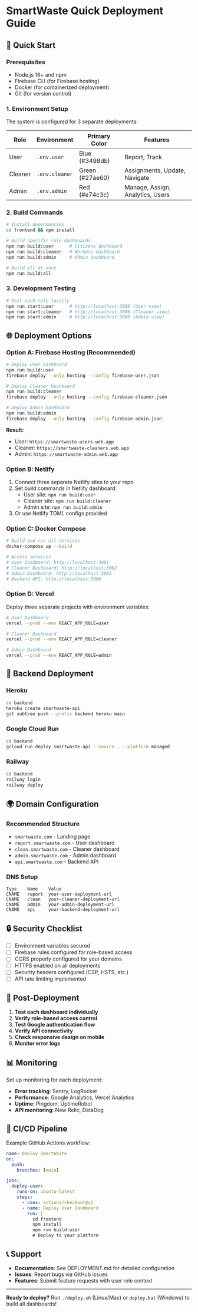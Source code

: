 # SmartWaste Quick Deployment Guide

## 🚀 Quick Start

### Prerequisites
- Node.js 16+ and npm
- Firebase CLI (for Firebase hosting)
- Docker (for containerized deployment)
- Git (for version control)

### 1. Environment Setup

The system is configured for 3 separate deployments:

| Role | Environment | Primary Color | Features |
|------|-------------|---------------|----------|
| User | `.env.user` | Blue (#3498db) | Report, Track |
| Cleaner | `.env.cleaner` | Green (#27ae60) | Assignments, Update, Navigate |
| Admin | `.env.admin` | Red (#e74c3c) | Manage, Assign, Analytics, Users |

### 2. Build Commands

```bash
# Install dependencies
cd frontend && npm install

# Build specific role dashboards
npm run build:user      # Citizens dashboard
npm run build:cleaner   # Workers dashboard  
npm run build:admin     # Admin dashboard

# Build all at once
npm run build:all
```

### 3. Development Testing

```bash
# Test each role locally
npm run start:user      # http://localhost:3000 (User view)
npm run start:cleaner   # http://localhost:3000 (Cleaner view)
npm run start:admin     # http://localhost:3000 (Admin view)
```

## 🌐 Deployment Options

### Option A: Firebase Hosting (Recommended)

```bash
# Deploy User Dashboard
npm run build:user
firebase deploy --only hosting --config firebase-user.json

# Deploy Cleaner Dashboard
npm run build:cleaner
firebase deploy --only hosting --config firebase-cleaner.json

# Deploy Admin Dashboard
npm run build:admin
firebase deploy --only hosting --config firebase-admin.json
```

**Result:**
- User: `https://smartwaste-users.web.app`
- Cleaner: `https://smartwaste-cleaners.web.app`
- Admin: `https://smartwaste-admin.web.app`

### Option B: Netlify

1. Connect three separate Netlify sites to your repo
2. Set build commands in Netlify dashboard:
   - User site: `npm run build:user`
   - Cleaner site: `npm run build:cleaner`
   - Admin site: `npm run build:admin`
3. Or use Netlify TOML configs provided

### Option C: Docker Compose

```bash
# Build and run all services
docker-compose up --build

# Access services
# User Dashboard: http://localhost:3001
# Cleaner Dashboard: http://localhost:3002
# Admin Dashboard: http://localhost:3003
# Backend API: http://localhost:5000
```

### Option D: Vercel

Deploy three separate projects with environment variables:

```bash
# User Dashboard
vercel --prod --env REACT_APP_ROLE=user

# Cleaner Dashboard
vercel --prod --env REACT_APP_ROLE=cleaner

# Admin Dashboard
vercel --prod --env REACT_APP_ROLE=admin
```

## 🔧 Backend Deployment

### Heroku
```bash
cd backend
heroku create smartwaste-api
git subtree push --prefix backend heroku main
```

### Google Cloud Run
```bash
cd backend
gcloud run deploy smartwaste-api --source . --platform managed
```

### Railway
```bash
cd backend
railway login
railway deploy
```

## 🌍 Domain Configuration

### Recommended Structure
- `smartwaste.com` - Landing page
- `report.smartwaste.com` - User dashboard
- `clean.smartwaste.com` - Cleaner dashboard
- `admin.smartwaste.com` - Admin dashboard
- `api.smartwaste.com` - Backend API

### DNS Setup
```
Type    Name    Value
CNAME   report  your-user-deployment-url
CNAME   clean   your-cleaner-deployment-url
CNAME   admin   your-admin-deployment-url
CNAME   api     your-backend-deployment-url
```

## 🔒 Security Checklist

- [ ] Environment variables secured
- [ ] Firebase rules configured for role-based access
- [ ] CORS properly configured for your domains
- [ ] HTTPS enabled on all deployments
- [ ] Security headers configured (CSP, HSTS, etc.)
- [ ] API rate limiting implemented

## 🎯 Post-Deployment

1. **Test each dashboard individually**
2. **Verify role-based access control**
3. **Test Google authentication flow**
4. **Verify API connectivity**
5. **Check responsive design on mobile**
6. **Monitor error logs**

## 📊 Monitoring

Set up monitoring for each deployment:
- **Error tracking**: Sentry, LogRocket
- **Performance**: Google Analytics, Vercel Analytics
- **Uptime**: Pingdom, UptimeRobot
- **API monitoring**: New Relic, DataDog

## 🔄 CI/CD Pipeline

Example GitHub Actions workflow:

```yaml
name: Deploy SmartWaste
on:
  push:
    branches: [main]

jobs:
  deploy-user:
    runs-on: ubuntu-latest
    steps:
      - uses: actions/checkout@v2
      - name: Deploy User Dashboard
        run: |
          cd frontend
          npm install
          npm run build:user
          # Deploy to your platform
```

## 📞 Support

- **Documentation**: See DEPLOYMENT.md for detailed configuration
- **Issues**: Report bugs via GitHub issues
- **Features**: Submit feature requests with user role context

---

**Ready to deploy?** Run `./deploy.sh` (Linux/Mac) or `deploy.bat` (Windows) to build all dashboards!